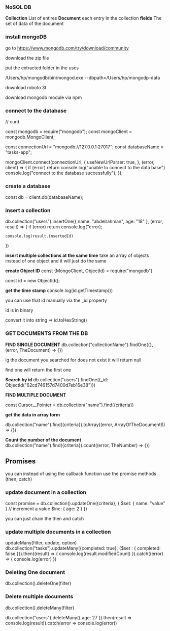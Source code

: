 ### NoSQL DB 


**Collection** List of entires
**Document** each entry in the collection 
**fields**  The set of data of the document


### install mongoDB

go to https://www.mongodb.com/try/download/community 

download the zip file

put the extracted folder in the uses 

/Users/hp/mongodb/bin/mongod.exe --dbpath=/Users/hp/mongodp-data


download roboto 3t 

download mongodb module via npm

### connect to the database
// curd

const mongodb = require("mongodb");
const mongoClient = mongodb.MongoClient;

const connectionUrl = "mongodb://127.0.0.1:27017";
const databaseName = "tasks-app";

mongoClient.connect(connectionUrl, {
  useNewUrlParser: true,
}, (error, client) => {
  if (error) return console.log("unable to connect to the data base")
  console.log("connect to the database successfully");
});


### create a database 

const db = client.db(databaseName);

### insert a collection 
db.collection("users").insertOne({
    name: "abdelrahman", 
    age: "18"
  }, (error, result) => {
    if (error) return console.log("error);

    console.log(result.insertedId)
  })

**insert multiple collections at the same time**
take an array of objects instead of one object and it will just do the same


**create Object ID**
const {MongoClient, ObjectId} = require("mongodb")

const id = new ObjectId();


**get the time stamp**
console.log(id.getTimestamp())

you can use that id manually via the _id property

id is in binary 

convert it into string => id.toHexString()

### GET DOCUMENTS FROM THE DB

**FIND SINGLE DOCUMENT**
db.collection("collectionName").findOne({}, (error, TheDocument) => {})


ig the document you searched for does not exist it will return null

find one will return the first one

**Search by id**
    db.collection("users").findOne({_id: ObjectId("62cd746157d7400d7eb16e38")})


**FIND MULTIPLE DOCUMENT**

const Cursor__Pointer = db.collection("name").find({criteria})

**get the data in array form**

db.collection("name").find({criteria}).toArray((error, ArrayOfTheDocumentS) => {})

**Count the number of the document**
db.collection("name").find({criteria}).count((error, TheNumber) => {})

## Promises 
you can instead of using the callback function use the promise methods (then, catch)

### update document in a collection

 const promise = db.collection().updateOne({criteria}, {
  $set: {
    name: "value"
  }
  // increment a value
    $inc: {
    age: 2
  }
 })

you can just chain the then and catch

### update multiple documents in a collection
updateMany(filter, update, option)
db.collection("tasks").updateMany({completed: true}, {$set : {
      completed: false
    }}).then((result) => {
      console.log(result.modifiedCount)
    }).catch((error) => {
      console.log(error)
    })

### Deleting One document
db.collection().deleteOne(filter)


### Delete multiple documents
db.collection().deleteMany(filter)

db.collection("users").deleteMany({
      age: 27
    }).then(result => console.log(result)).catch(error => console.log(error))